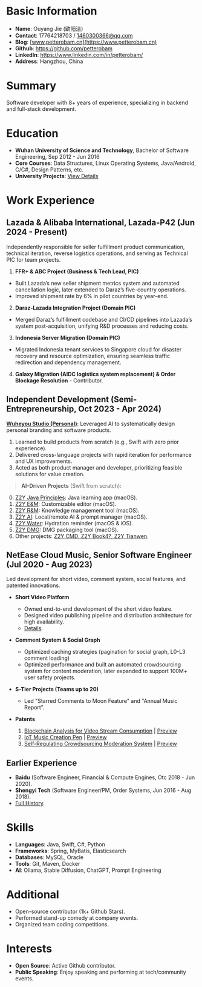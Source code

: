 # Basic Information

- **Name**: Ouyang Jie (欧阳洁)  
- **Contact**: 17764218703 / 1460300366@qq.com  
- **Blog**: [www.petterobam.cn](https://www.petterobam.cn)  
- **Github**: <https://github.com/petterobam>  
- **LinkedIn**: <https://www.linkedin.com/in/petterobam/>  
- **Address**: Hangzhou, China  

# Summary  

Software developer with 8+ years of experience, specializing in backend and full-stack development.  

# Education  

- **Wuhan University of Science and Technology**, Bachelor of Software Engineering, Sep 2012 - Jun 2016  
- **Core Courses**: Data Structures, Linux Operating Systems, Java/Android, C/C#, Design Patterns, etc.  
- **University Projects**: [View Details](UNIVERSITY-RESUME-zh.md)  

# Work Experience  

## Lazada & Alibaba International, Lazada-P42 (Jun 2024 - Present)  

Independently responsible for seller fulfillment product communication, technical iteration, reverse logistics operations, and serving as Technical PIC for team projects.  

1. **FFR+ & ABC Project (Business & Tech Lead, PIC)**  
  - Built Lazada’s new seller shipment metrics system and automated cancellation logic, later extended to Daraz’s five-country operations.  
  - Improved shipment rate by 6% in pilot countries by year-end.  
2. **Daraz-Lazada Integration Project (Domain PIC)**  
  - Merged Daraz’s fulfillment codebase and CI/CD pipelines into Lazada’s system post-acquisition, unifying R&D processes and reducing costs.  
3. **Indonesia Server Migration (Domain PIC)**  
  - Migrated Indonesia tenant services to Singapore cloud for disaster recovery and resource optimization, ensuring seamless traffic redirection and dependency management.  
4. **Galaxy Migration (AIDC logistics system replacement) & Order Blockage Resolution** - Contributor.  

## Independent Development (Semi-Entrepreneurship, Oct 2023 - Apr 2024)  

**[Wuheyou Studio (Personal)](https://github.com/zero2you4tech)**: Leveraged AI to systematically design personal branding and software products.  

1. Learned to build products from scratch (e.g., Swift with zero prior experience).  
2. Delivered cross-language projects with rapid iteration for performance and UX improvements.  
3. Acted as both product manager and developer, prioritizing feasible solutions for value creation.  

> **AI-Driven Projects** (Swift from scratch):  
0. [Z2Y Java Principles](https://apps.apple.com/cn/app/z2y-java-%E5%8E%9F%E7%90%86/id6504158005): Java learning app (macOS).  
1. [Z2Y E&M](https://github.com/petterobam/Z2y-Product/releases): Customizable editor (macOS).  
2. [Z2Y R&M](https://apps.apple.com/cn/app/z2y-reader-manager/id6478165076): Knowledge management tool (macOS).  
3. [Z2Y AI](https://apps.apple.com/cn/app/z2y-ai-manager/id6479319882): Local/remote AI & prompt manager (macOS).  
4. [Z2Y Water](https://apps.apple.com/cn/app/z2y-%E8%AF%B7%E5%96%9D%E6%B0%B4/id6479874840): Hydration reminder (macOS & iOS).  
5. [Z2Y DMG](https://github.com/zero2you4tech/Z2Y-DMG): DMG packaging tool (macOS).  
6. Other projects: [Z2Y CMD, Z2Y Book4?, Z2Y Tianwen](https://github.com/zero2you4tech).  

## NetEase Cloud Music, Senior Software Engineer (Jul 2020 - Aug 2023)  

Led development for short video, comment system, social features, and patented innovations.  

- **Short Video Platform**  
  - Owned end-to-end development of the short video feature.  
  - Designed video publishing pipeline and distribution architecture for high availability.  
  - [Details](https://www.petterobam.cn/blog/2021/01/01/video-ddd-think/).  

- **Comment System & Social Graph**  
  - Optimized caching strategies (pagination for social graph, L0-L3 comment loading)  
  - Optimized performance and built an automated crowdsourcing system for content moderation, later expanded to support 100M+ user safety projects.  

- **S-Tier Projects (Teams up to 20)**  
  - Led "Starred Comments to Moon Feature" and "Annual Music Report".  

- **Patents**  
  1. [Blockchain Analysis for Video Stream Consumption](https://www.petterobam.cn/blog/2021/05/24/patent/) | [Preview](file/patent-1.png)  
  2. [IoT Music Creation Pen](https://www.petterobam.cn/blog/2022/10/27/patent-1/) | [Preview](file/patent-2.png)  
  3. [Self-Regulating Crowdsourcing Moderation System](https://www.petterobam.cn/blog/2022/11/28/patent-2/) | [Preview](file/patent-3.png)  

## Earlier Experience  

- **Baidu** (Software Engineer, Financial & Compute Engines, Otc 2018 - Jun 2020).  
- **Shengyi Tech** (Software Engineer/PM, Order Systems, Jun 2016 - Aug 2018).  
- [Full History](RESUME-P1-zh.md).  

# Skills  

- **Languages**: Java, Swift, C#, Python  
- **Frameworks**: Spring, MyBatis, Elasticsearch  
- **Databases**: MySQL, Oracle  
- **Tools**: Git, Maven, Docker  
- **AI**: Ollama, Stable Diffusion, ChatGPT, Prompt Engineering  

# Additional  

- Open-source contributor (1k+ Github Stars).  
- Performed stand-up comedy at company events.  
- Organized team coding competitions.  

# Interests  

- **Open Source**: Active Github contributor.  
- **Public Speaking**: Enjoy speaking and performing at tech/community events.  